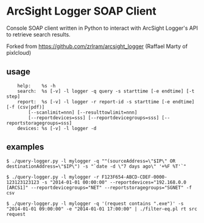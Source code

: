 ArcSight Logger SOAP Client
===========================

Console SOAP client written in Python to interact with ArcSight Logger's API to retrieve search results.

Forked from https://github.com/zrlram/arcsight_logger (Raffael Marty of pixlcloud)

## usage
```
    help:    %s -h
    search:  %s [-v] -l logger -q query -s starttime [-e endtime] [-t step]
    report:  %s [-v] -l logger -r report-id -s starttime [-e endtime] [-f (csv|pdf)] 
        [--scanlimit=nnn] [--resulttowlimit=nnn] 
        [--reportdevices=sss] [--reportdevicegroups=sss] [--reportstoragegroups=sss]
    devices: %s [-v] -l logger -d 
```

## examples
```
$ ./query-logger.py -l mylogger -q ""(sourceAddress=\"$IP\" OR destinationAddress=\"$IP\") -s "`date -d \"7 days ago\" '+%F %T'`" 

$ ./query-logger.py -l mylogger -r F123F654-ABCD-CDEF-0000-123123123123 -s "2014-01-01 00:00:00" --reportdevices="192.168.0.0 [ARCS1]" --reportdevicegroups="NET" --reportstoragegroups="SGNET" -f csv

$ ./query-logger.py -l mylogger -q '(request contains ".exe")' -s "2014-01-01 09:00:00" -e "2014-01-01 17:00:00" | ./filter-eq.pl rt src request
```    